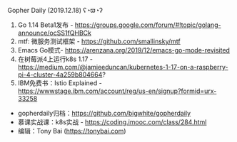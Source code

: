 Gopher Daily (2019.12.18) ʕ◔ϖ◔ʔ

1. Go 1.14 Beta1发布 - https://groups.google.com/forum/#!topic/golang-announce/ocSS1fQHBCk
2. mtf: 微服务测试框架 - https://github.com/smallinsky/mtf
3. Emacs Go模式- https://arenzana.org/2019/12/emacs-go-mode-revisited
4. 在树莓派4上运行k8s 1.17 - https://medium.com/@jamieeduncan/kubernetes-1-17-on-a-raspberry-pi-4-cluster-4a259b804664?
5. IBM免费书：Istio Explained - https://wwwstage.ibm.com/account/reg/us-en/signup?formid=urx-33258

* gopherdaily归档：https://github.com/bigwhite/gopherdaily
* 慕课实战课：k8s实战 - https://coding.imooc.com/class/284.html
* 编辑：Tony Bai (https://tonybai.com)
